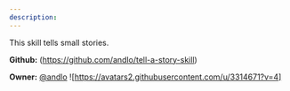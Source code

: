 ```yaml
---
description: 
---
```

This skill tells small stories.

**Github:** (https://github.com/andlo/tell-a-story-skill)

**Owner:** [@andlo](https://github.com/andlo) ![https://avatars2.githubusercontent.com/u/3314671?v=4]

